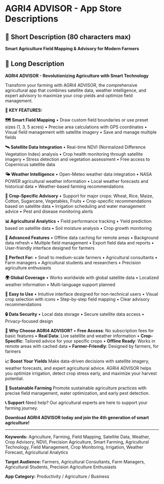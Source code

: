 # AGRI4 ADVISOR - App Store Descriptions

## 📱 Short Description (80 characters max)
**Smart Agriculture Field Mapping & Advisory for Modern Farmers**

## 📝 Long Description

**AGRI4 ADVISOR - Revolutionizing Agriculture with Smart Technology**

Transform your farming with AGRI4 ADVISOR, the comprehensive agricultural app that combines satellite data, weather intelligence, and expert advisory to maximize your crop yields and optimize field management.

**🌾 KEY FEATURES:**

**🗺️ Smart Field Mapping**
• Draw custom field boundaries or use preset sizes (1, 3, 5 acres)
• Precise area calculations with GPS coordinates
• Visual field management with satellite imagery
• Save and manage multiple fields

**🛰️ Satellite Data Integration**
• Real-time NDVI (Normalized Difference Vegetation Index) analysis
• Crop health monitoring through satellite imagery
• Stress detection and vegetation assessment
• Free access to Copernicus satellite data

**🌤️ Weather Intelligence**
• Open-Meteo weather data integration
• NASA POWER agricultural weather information
• Local weather forecasts and historical data
• Weather-based farming recommendations

**🌱 Crop-Specific Advisory**
• Support for major crops: Wheat, Rice, Maize, Cotton, Sugarcane, Vegetables, Fruits
• Crop-specific recommendations based on satellite data
• Irrigation scheduling and water management advice
• Pest and disease monitoring alerts

**📊 Agricultural Analytics**
• Field performance tracking
• Yield prediction based on satellite data
• Soil moisture analysis
• Crop growth monitoring

**🔧 Advanced Features**
• Offline data caching for remote areas
• Background data refresh
• Multiple field management
• Export field data and reports
• User-friendly interface designed for farmers

**🎯 Perfect For:**
• Small to medium-scale farmers
• Agricultural consultants
• Farm managers
• Agricultural students and researchers
• Precision agriculture enthusiasts

**🌍 Global Coverage**
• Works worldwide with global satellite data
• Localized weather information
• Multi-language support planned

**📱 Easy to Use**
• Intuitive interface designed for non-technical users
• Visual crop selection with icons
• Step-by-step field mapping
• Clear advisory recommendations

**🔒 Data Security**
• Local data storage
• Secure satellite data access
• Privacy-focused design

**🚀 Why Choose AGRI4 ADVISOR?**
• **Free Access**: No subscription fees for basic features
• **Real Data**: Live satellite and weather information
• **Crop-Specific**: Tailored advice for your specific crops
• **Offline Ready**: Works in remote areas with cached data
• **Farmer-Friendly**: Designed by farmers, for farmers

**📈 Boost Your Yields**
Make data-driven decisions with satellite imagery, weather forecasts, and expert agricultural advice. AGRI4 ADVISOR helps you optimize irrigation, detect crop stress early, and maximize your harvest potential.

**🌱 Sustainable Farming**
Promote sustainable agriculture practices with precise field management, water optimization, and early pest detection.

**📞 Support**
Need help? Our agricultural experts are here to support your farming journey.

**Download AGRI4 ADVISOR today and join the 4th generation of smart agriculture!**

---

**Keywords:** Agriculture, Farming, Field Mapping, Satellite Data, Weather, Crop Advisory, NDVI, Precision Agriculture, Smart Farming, Agricultural Technology, Field Management, Crop Monitoring, Irrigation, Weather Forecast, Agricultural Analytics

**Target Audience:** Farmers, Agricultural Consultants, Farm Managers, Agricultural Students, Precision Agriculture Enthusiasts

**App Category:** Productivity / Agriculture / Business











